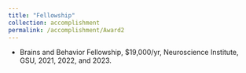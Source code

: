 ```yaml
---
title: "Fellowship"
collection: accomplishment
permalink: /accomplishment/Award2
---
```


- Brains and Behavior Fellowship, $19,000/yr, Neuroscience Institute, GSU, 2021, 2022, and 2023.

